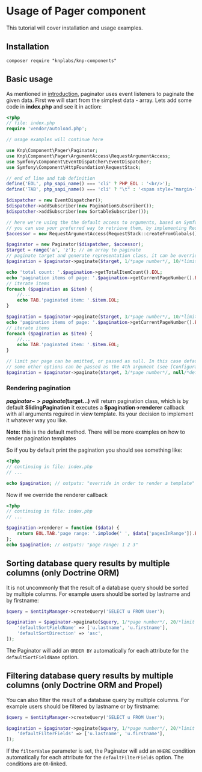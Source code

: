 # Usage of Pager component

This tutorial will cover installation and usage examples.

## Installation

    composer require "knplabs/knp-components"

## Basic usage

As mentioned in [introduction](https://github.com/knplabs/knp-components/tree/master/docs/pager/intro.md),
paginator uses event listeners to paginate the given data. First we will start from the simplest data - array.
Lets add some code in **index.php** and see it in action:

``` php
<?php
// file: index.php
require 'vendor/autoload.php';

// usage examples will continue here

use Knp\Component\Pager\Paginator;
use Knp\Component\Pager\ArgumentAccess\RequestArgumentAccess;
use Symfony\Component\EventDispatcher\EventDispatcher;
use Symfony\Component\HttpFoundation\RequestStack;

// end of line and tab definition
define('EOL', php_sapi_name() === 'cli' ? PHP_EOL : '<br/>');
define('TAB', php_sapi_name() === 'cli' ? "\t" : '<span style="margin-left:25px"/>');

$dispatcher = new EventDispatcher();
$dispatcher->addSubscriber(new PaginationSubscriber());
$dispatcher->addSubscriber(new SortableSubscriber());

// here we're using the the default access to arguments, based on Symfony Request
// you can use your preferred way to retrieve them, by implementing RequestArgumentAccessInterface
$accessor = new RequestArgumentAccess(RequestStack::createFromGlobals());

$paginator = new Paginator($dispatcher, $accessor);
$target = range('a', 'z'); // an array to paginate
// paginate target and generate representation class, it can be overrided by event listener
$pagination = $paginator->paginate($target, 1/*page number*/, 10/*limit per page*/);

echo 'total count: '.$pagination->getTotalItemCount().EOL;
echo 'pagination items of page: '.$pagination->getCurrentPageNumber().EOL;
// iterate items
foreach ($pagination as $item) {
    //...
    echo TAB.'paginated item: '.$item.EOL;
}

$pagination = $paginator->paginate($target, 3/*page number*/, 10/*limit per page*/);
echo 'pagination items of page: '.$pagination->getCurrentPageNumber().EOL;
// iterate items
foreach ($pagination as $item) {
    //...
    echo TAB.'paginated item: '.$item.EOL;
}

// limit per page can be omitted, or passed as null. In this case default value will be used.
// some other options can be passed as the 4th argument (see [Configuration](docs/pager/config.md))
$pagination = $paginator->paginate($target, 3/*page number*/, null/*default limit per page will be used*/, ['pageParameterName' => 'section']/*options*/);
```

### Rendering pagination

**$paginator->paginate($target...)** will return pagination class, which is by
default **SlidingPagination** it executes a **$pagination->renderer** callback
with all arguments reguired in view template. Its your decision to implement
it whatever way you like.

**Note:** this is the default method. There will be more examples on how to render pagination templates

So if you by default print the pagination you should see something like:

``` php
<?php
// continuing in file: index.php
// ...

echo $pagination; // outputs: "override in order to render a template"
```

Now if we override the renderer callback

``` php
<?php
// continuing in file: index.php
// ...

$pagination->renderer = function ($data) {
    return EOL.TAB.'page range: '.implode(' ', $data['pagesInRange']).EOL;
};
echo $pagination; // outputs: "page range: 1 2 3"
```

## Sorting database query results by multiple columns (only Doctrine ORM)

It is not uncommonly that the result of a database query should be sorted by multiple columns.
For example users should be sorted by lastname and by firstname:

```php
$query = $entityManager->createQuery('SELECT u FROM User');

$pagination = $paginator->paginate($query, 1/*page number*/, 20/*limit per page*/, [
    'defaultSortFieldName' => ['u.lastname', 'u.firstname'],
    'defaultSortDirection' => 'asc',
]);
```

The Paginator will add an `ORDER BY` automatically for each attribute for the
`defaultSortFieldName` option.

## Filtering database query results by multiple columns (only Doctrine ORM and Propel)

You can also filter the result of a database query by multiple columns.
For example users should be filtered by lastname or by firstname:

```php
$query = $entityManager->createQuery('SELECT u FROM User');

$pagination = $paginator->paginate($query, 1/*page number*/, 20/*limit per page*/, [
    'defaultFilterFields' => ['u.lastname', 'u.firstname'],
]);
```

If the `filterValue` parameter is set, the Paginator will add an `WHERE` condition automatically 
for each attribute for the `defaultFilterFields` option. The conditions are `OR`-linked.
